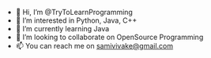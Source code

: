 - 👋 Hi, I’m @TryToLearnProgramming
- 👀 I’m interested in Python, Java, C++
- 🌱 I’m currently learning Java
- 💞️ I’m looking to collaborate on OpenSource Programming 
- 📫 You can reach me on samivivake@gmail.com 

<!---
TryToLearnProgramming/TryToLearnProgramming is a ✨ special ✨ repository because its `README.md` (this file) appears on your GitHub profile.
You can click the Preview link to take a look at your changes.
--->
